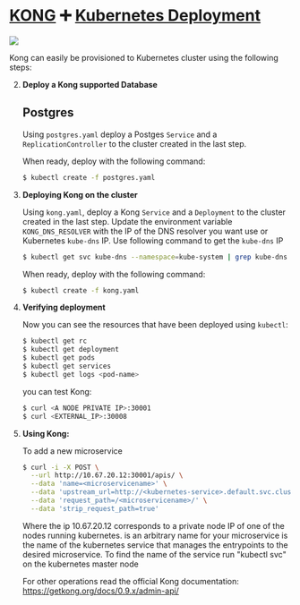 # [KONG][website-url] :heavy_plus_sign: [Kubernetes Deployment](http://kubernetes.io/)

[![][kong-logo]][website-url]

Kong can easily be provisioned to Kubernetes cluster using the following steps:


2. **Deploy a Kong supported Database**
    
   ## Postgres
   
    Using `postgres.yaml` deploy a Postges `Service` and a `ReplicationController` to the cluster created in the last step.

    When ready, deploy with the following command:

    ```bash
    $ kubectl create -f postgres.yaml
    ```
   

3. **Deploying Kong on the cluster**

    Using `kong.yaml`, deploy a  Kong `Service` and a `Deployment` to the cluster created in the last step. Update the
    environment variable `KONG_DNS_RESOLVER` with the IP of the DNS resolver you want use or Kubernetes `kube-dns` IP. Use following 
    command to get the `kube-dns` IP
    
    ```bash
    $ kubectl get svc kube-dns --namespace=kube-system | grep kube-dns | awk '{print $2}'
    ``` 
    When ready, deploy with the following command:

    ```bash
    $ kubectl create -f kong.yaml
    ```

3. **Verifying deployment**

    Now you can see the resources that have been deployed using `kubectl`:

    ```bash
    $ kubectl get rc
    $ kubectl get deployment
    $ kubectl get pods
    $ kubectl get services
    $ kubectl get logs <pod-name>
    ```
    you can test Kong:

    ```bash
    $ curl <A NODE PRIVATE IP>:30001
    $ curl <EXTERNAL_IP>:30008
    ```

3. **Using Kong:**

	To add a new microservice 

	```bash
	$ curl -i -X POST \
	  --url http://10.67.20.12:30001/apis/ \
	  --data 'name=<microservicename>' \
	  --data 'upstream_url=http://<kubernetes-service>.default.svc.cluster.local:8080/' \
	  --data 'request_path=/<microservicename>/' \
	  --data 'strip_request_path=true' 
	```

	Where the ip 10.67.20.12 corresponds to a private node IP of one of the nodes running kubernetes.
	<microservicename> is an arbitrary name for your microservice
	<kubernetes-service> is the name of  the kubernetes service that manages the entrypoints to the desired microservice. To find the name of the service run "kubectl svc" on the kubernetes master node

	For other operations read the official Kong documentation: https://getkong.org/docs/0.9.x/admin-api/


[kong-logo]: http://i.imgur.com/4jyQQAZ.png
[website-url]: https://getkong.org/
[website-badge]: https://img.shields.io/badge/GETKong.org-Learn%20More-43bf58.svg
[documentation-url]: https://getkong.org/docs

